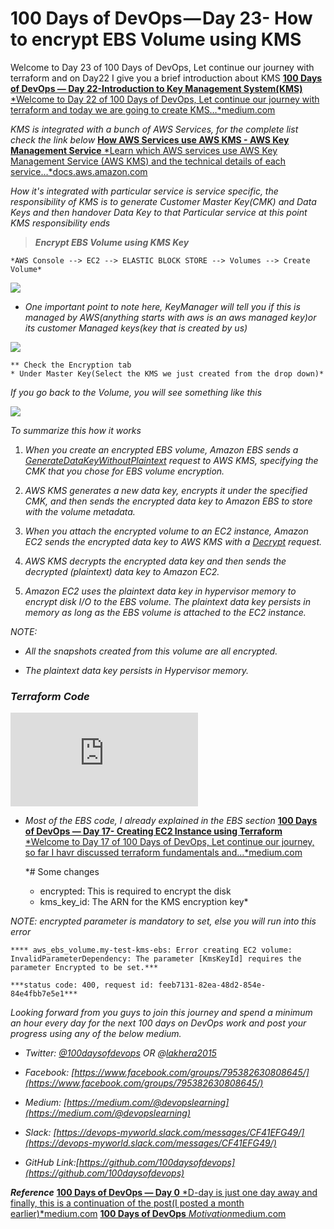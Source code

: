 
# 100 Days of DevOps — Day 23- How to encrypt EBS Volume using KMS

Welcome to Day 23 of 100 Days of DevOps, Let continue our journey with terraform and on Day22 I give you a brief introduction about KMS
[**100 Days of DevOps — Day 22-Introduction to Key Management System(KMS)**
*Welcome to Day 22 of 100 Days of DevOps, Let continue our journey with terraform and today we are going to create KMS…*medium.com](https://medium.com/@devopslearning/100-days-of-devops-day-22-introduction-to-key-management-system-kms-4c73ff555169)

*KMS is integrated with a bunch of AWS Services, for the complete list check the link below*
[**How AWS Services use AWS KMS - AWS Key Management Service**
*Learn which AWS services use AWS Key Management Service (AWS KMS) and the technical details of each service…*docs.aws.amazon.com](https://docs.aws.amazon.com/kms/latest/developerguide/service-integration.html)

*How it's integrated with particular service is service specific, the responsibility of KMS is to generate Customer Master Key(CMK) and Data Keys and then handover Data Key to that Particular service at this point KMS responsibility ends*
> ***Encrypt EBS Volume using KMS Key***

    *AWS Console --> EC2 --> ELASTIC BLOCK STORE --> Volumes --> Create Volume*

![](https://cdn-images-1.medium.com/max/4120/1*0XCxKlHFnU5lPbH1n1EsEQ.png)

* *One important point to note here, KeyManager will tell you if this is managed by AWS(anything starts with aws is an aws managed key)or its customer Managed keys(key that is created by us)*

![](https://cdn-images-1.medium.com/max/4420/1*O1bhYQzF1BKeKSLmpf7SwA.png)

    ** Check the Encryption tab
    * Under Master Key(Select the KMS we just created from the drop down)*

*If you go back to the Volume, you will see something like this*

![](https://cdn-images-1.medium.com/max/5028/1*sYiwHfI8oNyk2fl26yLhSA.png)

*To summarize this how it works*

1. *When you create an encrypted EBS volume, Amazon EBS sends a [GenerateDataKeyWithoutPlaintext](https://docs.aws.amazon.com/kms/latest/APIReference/API_GenerateDataKeyWithoutPlaintext.html) request to AWS KMS, specifying the CMK that you chose for EBS volume encryption.*

1. *AWS KMS generates a new data key, encrypts it under the specified CMK, and then sends the encrypted data key to Amazon EBS to store with the volume metadata.*

1. *When you attach the encrypted volume to an EC2 instance, Amazon EC2 sends the encrypted data key to AWS KMS with a [Decrypt](https://docs.aws.amazon.com/kms/latest/APIReference/API_Decrypt.html) request.*

1. *AWS KMS decrypts the encrypted data key and then sends the decrypted (plaintext) data key to Amazon EC2.*

1. *Amazon EC2 uses the plaintext data key in hypervisor memory to encrypt disk I/O to the EBS volume. The plaintext data key persists in memory as long as the EBS volume is attached to the EC2 instance.*

*NOTE:*

* *All the snapshots created from this volume are all encrypted.*

* *The plaintext data key persists in Hypervisor memory.*

### *Terraform Code*

<iframe src="https://medium.com/media/2ce43aa761c98ebfc53ae609c2a44194" frameborder=0></iframe>

* *Most of the EBS code, I already explained in the EBS section*
[**100 Days of DevOps — Day 17- Creating EC2 Instance using Terraform**
*Welcome to Day 17 of 100 Days of DevOps, Let continue our journey, so far I havr discussed terraform fundamentals and…*medium.com](https://medium.com/@devopslearning/100-days-of-devops-day-17-creating-ec2-instance-using-terraform-c876a09d9d66)

    *# Some changes
    * encrypted: This is required to encrypt the disk
    * kms_key_id: The ARN for the KMS encryption key*

*NOTE: encrypted parameter is mandatory to set, else you will run into this error*

    **** aws_ebs_volume.my-test-kms-ebs: Error creating EC2 volume: InvalidParameterDependency: The parameter [KmsKeyId] requires the parameter Encrypted to be set.***

    ***status code: 400, request id: feeb7131-82ea-48d2-854e-84e4fbb7e5e1***

*Looking forward from you guys to join this journey and spend a minimum an hour every day for the next 100 days on DevOps work and post your progress using any of the below medium.*

* *Twitter: [@100daysofdevops](http://twitter.com/100daysofdevops) OR @[lakhera2015](https://twitter.com/lakhera2015)*

* *Facebook: [https://www.facebook.com/groups/795382630808645/](https://www.facebook.com/groups/795382630808645/)*

* *Medium: [https://medium.com/@devopslearning](https://medium.com/@devopslearning)*

* *Slack: [https://devops-myworld.slack.com/messages/CF41EFG49/](https://devops-myworld.slack.com/messages/CF41EFG49/)*

* *GitHub Link:[https://github.com/100daysofdevops](https://github.com/100daysofdevops)*

***Reference***
[**100 Days of DevOps — Day 0**
*D-day is just one day away and finally, this is a continuation of the post(I posted a month earlier)*medium.com](https://medium.com/@devopslearning/100-days-of-devops-day-0-4f2c9750542d)
[**100 Days of DevOps**
*Motivation*medium.com](https://medium.com/@devopslearning/100-days-of-devops-81faf13bf772)
